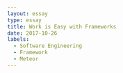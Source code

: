 ```yaml
---
layout: essay
type: essay
title: Work is Easy with Frameworks
date: 2017-10-26
labels:
  - Software Engineering
  - Framework
  - Meteor
---
```




